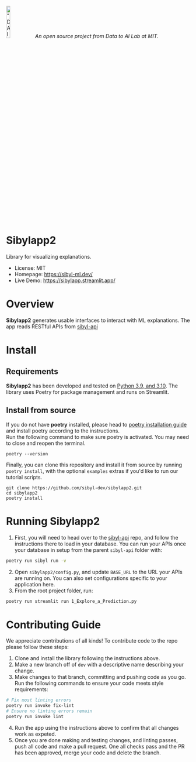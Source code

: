<p align="left">
<img width=15% src="https://dai.lids.mit.edu/wp-content/uploads/2018/06/Logo_DAI_highres.png" alt=“DAI-Lab” />
<i>An open source project from Data to AI Lab at MIT.</i>
</p>

<!-- Uncomment these lines after releasing the package to PyPI for version and downloads badges -->
<!--[![PyPI Shield](https://img.shields.io/pypi/v/pyreal.svg)](https://pypi.python.org/pypi/pyreal) -->
<!--[![Downloads](https://pepy.tech/badge/pyreal)](https://pepy.tech/project/pyreal)-->
<!--[![Travis CI Shield](https://travis-ci.org/DAI-Lab/pyreal.svg?branch=stable)](https://travis-ci.org/DAI-Lab/pyreal)-->
<!--[![Coverage Status](https://codecov.io/gh/DAI-Lab/pyreal/branch/stable/graph/badge.svg)](https://codecov.io/gh/DAI-Lab/pyreal)-->
<!--[![Build Action Status](https://github.com/DAI-Lab/pyreal/workflows/Test%20CI/badge.svg)](https://github.com/DAI-Lab/pyreal/actions)-->
# Sibylapp2

Library for visualizing explanations.

- License: MIT
- Homepage: https://sibyl-ml.dev/
- Live Demo: https://sibylapp.streamlit.app/

# Overview

**Sibylapp2** generates usable interfaces to interact with ML explanations. The app 
reads RESTful APIs from [sibyl-api](https://github.com/sibyl-dev/sibyl-api)

# Install

## Requirements

**Sibylapp2** has been developed and tested on [Python 3.9, and 3.10](https://www.python.org/downloads/).
The library uses Poetry for package management and runs on Streamlit.

## Install from source
If you do not have **poetry** installed, please head to [poetry installation guide](https://python-poetry.org/docs/#installation)
and install poetry according to the instructions.\
Run the following command to make sure poetry is activated. You may need to close and reopen the terminal.

```
poetry --version
```

Finally, you can clone this repository and install it from
source by running `poetry install`, with the optional `examples` extras if you'd like to run our tutorial scripts.

```
git clone https://github.com/sibyl-dev/sibylapp2.git
cd sibylapp2
poetry install 
```

# Running Sibylapp2

1. First, you will need to head over to the [sibyl-api](https://github.com/sibyl-dev/sibyl-api) repo,
and follow the instructions there to load in your database. You can run your APIs once your 
database in setup from the parent `sibyl-api` folder with:
```bash
poetry run sibyl run -v
```
2. Open `sibylapp2/config.py`, and update `BASE_URL` to the URL your APIs are running on. You can also set 
configurations specific to your application here.
3. From the root project folder, run:
```bash
poetry run streamlit run 1_Explore_a_Prediction.py
```

# Contributing Guide
We appreciate contributions of all kinds! To contribute code to the repo please follow these steps:
1. Clone and install the library following the instructions above.
2. Make a new branch off of `dev` with a descriptive name describing your change.
3. Make changes to that branch, committing and pushing code as you go. Run the following commands to ensure your code meets style requirements:
```bash
# Fix most linting errors
poetry run invoke fix-lint
# Ensure no linting errors remain
poetry run invoke lint
```
4. Run the app using the instructions above to confirm that all changes work as expeted.
5. Once you are done making and testing changes, and linting passes, push all code and make a pull request. One all checks pass and the PR has been approved, merge your code and delete the branch.



